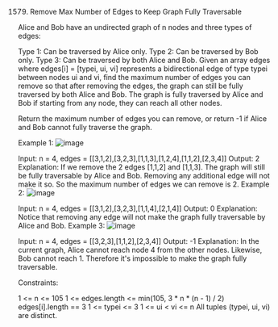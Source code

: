 1579. Remove Max Number of Edges to Keep Graph Fully Traversable


Alice and Bob have an undirected graph of n nodes and three types of edges:

Type 1: Can be traversed by Alice only.
Type 2: Can be traversed by Bob only.
Type 3: Can be traversed by both Alice and Bob.
Given an array edges where edges[i] = [typei, ui, vi] represents a bidirectional edge of type typei between nodes ui and vi, find the maximum number of edges you can remove so that after removing the edges, the graph can still be fully traversed by both Alice and Bob. The graph is fully traversed by Alice and Bob if starting from any node, they can reach all other nodes.

Return the maximum number of edges you can remove, or return -1 if Alice and Bob cannot fully traverse the graph.

 

Example 1:
![image](https://github.com/Adityaraj05/LeetCode/assets/118068294/460dd9e9-fcf3-40c9-a660-9160fa67d0f1)



Input: n = 4, edges = [[3,1,2],[3,2,3],[1,1,3],[1,2,4],[1,1,2],[2,3,4]]
Output: 2
Explanation: If we remove the 2 edges [1,1,2] and [1,1,3]. The graph will still be fully traversable by Alice and Bob. Removing any additional edge will not make it so. So the maximum number of edges we can remove is 2.
Example 2:
![image](https://github.com/Adityaraj05/LeetCode/assets/118068294/cced8cd6-b295-4c82-a411-90c7699ee9db)



Input: n = 4, edges = [[3,1,2],[3,2,3],[1,1,4],[2,1,4]]
Output: 0
Explanation: Notice that removing any edge will not make the graph fully traversable by Alice and Bob.
Example 3:
![image](https://github.com/Adityaraj05/LeetCode/assets/118068294/1a18aa01-6fe5-433b-9c4c-a54adca9d72c)



Input: n = 4, edges = [[3,2,3],[1,1,2],[2,3,4]]
Output: -1
Explanation: In the current graph, Alice cannot reach node 4 from the other nodes. Likewise, Bob cannot reach 1. Therefore it's impossible to make the graph fully traversable.
 

 

Constraints:

1 <= n <= 105
1 <= edges.length <= min(105, 3 * n * (n - 1) / 2)
edges[i].length == 3
1 <= typei <= 3
1 <= ui < vi <= n
All tuples (typei, ui, vi) are distinct.

